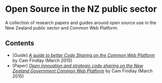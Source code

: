 # Open Source in the NZ public sector
A collection of research papers and guides around open source use in the New Zealand public sector and Common Web Platform.

## Contents
- [Guide] [*A guide to better Code Sharing on the Common Web Platform*](a_guide_to_better_code_sharing_on_cwp/00_index.md) by Cam Findlay (March 2015)
- [Paper] [*Open innovation and strategic code sharing on the New Zealand Government Common Web Platform*](open_innovation_and_strategic_code_sharing_on_cwp.md) by Cam Findlay (March 2015)

